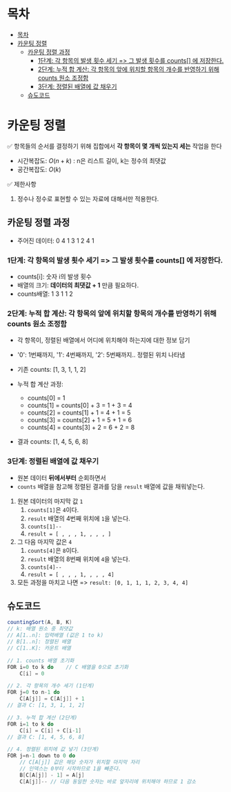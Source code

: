 # 목차 
- [목차](#목차)
- [카운팅 정렬](#카운팅-정렬)
  - [카운팅 정렬 과정](#카운팅-정렬-과정)
    - [1단계: 각 항목의 발생 횟수 세기 =\> 그 발생 횟수를 counts\[\] 에 저장한다.](#1단계-각-항목의-발생-횟수-세기--그-발생-횟수를-counts-에-저장한다)
    - [2단계: 누적 합 계산: 각 항목의 앞에 위치할 항목의 개수를 반영하기 위해 counts 원소 조정함](#2단계-누적-합-계산-각-항목의-앞에-위치할-항목의-개수를-반영하기-위해-counts-원소-조정함)
    - [3단계: 정렬된 배열에 값 채우기](#3단계-정렬된-배열에-값-채우기)
  - [슈도코드](#슈도코드)

# 카운팅 정렬 

✅ 항목들의 순서를 결정하기 위해 집합에서 **각 항목이 몇 개씩 있는지 세는** 작업을 한다 

- 시간복잡도: $O(n + k)$ : n은 리스트 길이, k는 정수의 최댓값 
- 공간복잡도: $O(k)$

✅ 제한사항 

1. 정수나 정수로 표현할 수 있는 자료에 대해서만 적용한다. 

## 카운팅 정렬 과정 

- 주어진 데이터: 0 4 1 3 1 2 4 1 
  
### 1단계: 각 항목의 발생 횟수 세기 => 그 발생 횟수를 counts[] 에 저장한다. 

- counts[i]: 숫자 i의 발생 횟수
- 배열의 크기: **데이터의 최댓값 + 1** 만큼 필요하다.
- counts배열: 1 3 1 1 2


### 2단계: 누적 합 계산: 각 항목의 앞에 위치할 항목의 개수를 반영하기 위해 counts 원소 조정함 

- 각 항목이, 정렬된 배열에서 어디에 위치해야 하는지에 대한 정보 담기 
- '0': 1번째까지, '1': 4번째까지, '2': 5번째까지.. 정렬된 위치 나타냄 

- 기존 counts: [1, 3, 1, 1, 2]
- 누적 합 계산 과정:
  - counts[0] = 1
  - counts[1] = counts[0] + 3 = 1 + 3 = 4
  - counts[2] = counts[1] + 1 = 4 + 1 = 5
  - counts[3] = counts[2] + 1 = 5 + 1 = 6
  - counts[4] = counts[3] + 2 = 6 + 2 = 8
- 결과 counts: [1, 4, 5, 6, 8]

### 3단계: 정렬된 배열에 값 채우기 

- 원본 데이터 **뒤에서부터** 순회하면서
- `counts` 배열을 참고해 정렬된 결과를 담을 `result` 배열에 값을 채워넣는다. 

1. 원본 데이터의 마지막 값 `1` 
   1. `counts[1]`은 `4`이다. 
   2. `result` 배열의 4번째 위치에 `1`을 넣는다. 
   3. `counts[1]--` 
   4. `result = [ , , , 1, , , , ]`
2. 그 다음 마지막 값은 `4`
   1. `counts[4]`은 `8`이다. 
   2. `result` 배열의 8번째 위치에 `4`을 넣는다. 
   3. `counts[4]--` 
   4. `result = [ , , , 1, , , , 4]`
3. 모든 과정을 마치고 나면 => `result: [0, 1, 1, 1, 2, 3, 4, 4]`

## 슈도코드 
```java
countingSort(A, B, K) 
// k: 배열 원소 중 최댓값 
// A[1..n]: 입력배열 (값은 1 to k)
// B[1..n]: 정렬된 배열
// C[1..K]: 카운트 배열 

// 1. counts 배열 초기화
FOR i=0 to k do    // C 배열을 0으로 초기화
    C[i] = 0 

// 2. 각 항목의 개수 세기 (1단계)
FOR j=0 to n-1 do
    C[A[j]] = C[A[j]] + 1
// 결과 C: [1, 3, 1, 1, 2]

// 3. 누적 합 계산 (2단계)
FOR i=1 to k do 
    C[i] = C[i] + C[i-1] 
// 결과 C: [1, 4, 5, 6, 8]

// 4. 정렬된 위치에 값 넣기 (3단계)
FOR j=n-1 down to 0 do 
    // C[A[j]] 값은 해당 숫자가 위치할 마지막 자리
    // 인덱스는 0부터 시작하므로 1을 빼준다.
    B[C[A[j]] - 1] = A[j]
    C[A[j]]-- // 다음 동일한 숫자는 바로 앞자리에 위치해야 하므로 1 감소
```